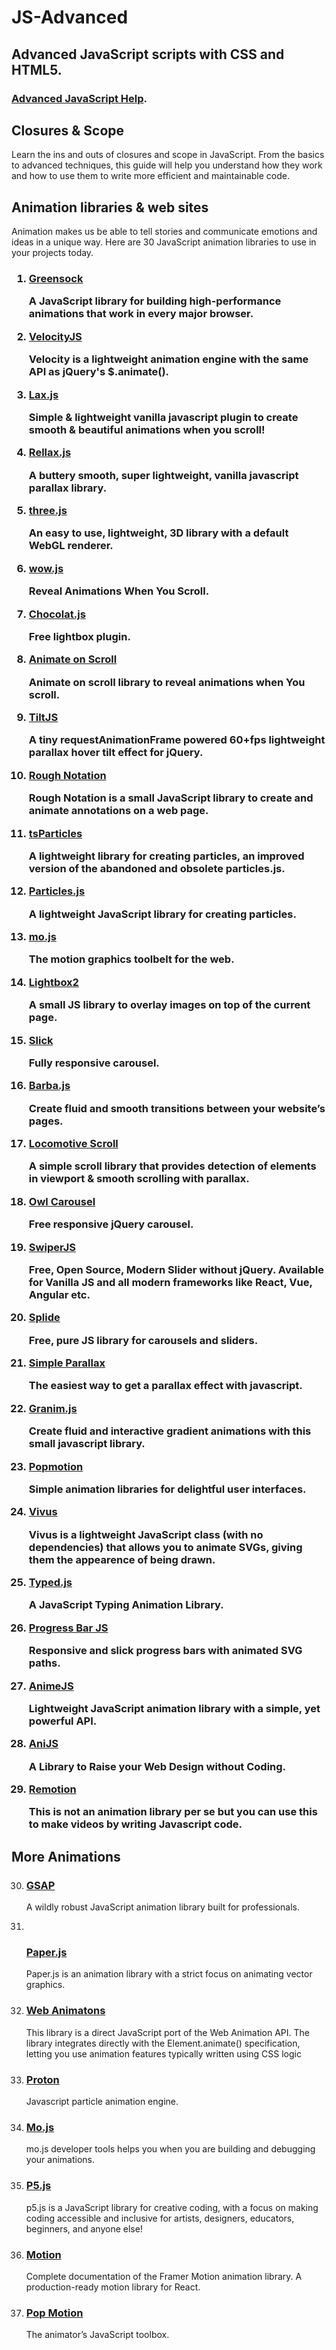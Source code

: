 <h1 id="title">JS-Advanced</h1>

<h2>Advanced JavaScript scripts with CSS and HTML5.</h2>

<h3><a href="https://www.javascripthelp.org/learn/advanced/" target="_blank" rel="noopenner noreferrer">Advanced JavaScript Help</a>.</h3>

<h2>Closures &amp; Scope</h2>
<p>Learn the ins and outs of closures and scope in JavaScript. From the basics to advanced techniques, this guide will 
help you understand how they work and how to use them to write more efficient and maintainable code.</p>

<h2>Animation libraries & web sites</h2>

<p>Animation makes us be able to tell stories and communicate emotions and ideas in a unique way. Here are 30 JavaScript animation libraries to use in your projects today.</p>

<h3>
<ol>
  <li><a href="https://greensock.com/">Greensock</a><br>
    <p>A JavaScript library for building high-performance animations that work in every major browser.</p></li>
  <li><a href="http://velocityjs.org/">VelocityJS</a><br>
    <p>Velocity is a lightweight animation engine with the same API as jQuery's $.animate().</p></li>
  <li><a href="https://github.com/alexfoxy/laxxx">Lax.js</a><br>
    <p>Simple & lightweight vanilla javascript plugin to create smooth & beautiful animations when you scroll!</p></li>
  <li><a href="https://github.com/dixonandmoe/rellax">Rellax.js</a><br>
    <p>A buttery smooth, super lightweight, vanilla javascript parallax library.</li>
  <li><a href="https://github.com/mrdoob/three.js/">three.js</a><br>
    <p>An easy to use, lightweight, 3D library with a default WebGL renderer.</p></li>
  <li><a href="https://wowjs.uk/">wow.js</a><br>
    <p>Reveal Animations When You Scroll.</p></li>
  <li><a href="http://chocolat.insipi.de/">Chocolat.js</a><br>
    <p>Free lightbox plugin.</p></li>
  <li><a href="https://michalsnik.github.io/aos/">Animate on Scroll</a><br>
    <p>Animate on scroll library to reveal animations when You scroll.</p></li>
  <li><a href="https://gijsroge.github.io/tilt.js/">TiltJS</a><br>
    <p>A tiny requestAnimationFrame powered 60+fps lightweight parallax hover tilt effect for jQuery.</p></li>
  <li><a href="https://roughnotation.com/">Rough Notation</a><br>
    <p>Rough Notation is a small JavaScript library to create and animate annotations on a web page.</p></li>
  <li><a href="https://particles.matteobruni.it/">tsParticles</a><br>
    <p>A lightweight library for creating particles, an improved version of the abandoned and obsolete particles.js.</p></li>
  <li><a href="https://vincentgarreau.com/particles.js/">Particles.js</a><br>
    <p>A lightweight JavaScript library for creating particles.</p></li>
  <li><a href="https://mojs.github.io/">mo.js</a><br>
    <p>The motion graphics toolbelt for the web.</p></li>
  <li><a href="https://lokeshdhakar.com/projects/lightbox2/">Lightbox2</a><br>
    <p>A small JS library to overlay images on top of the current page.</p></li>
  <li><a href="https://kenwheeler.github.io/slick/">Slick</a><br>
    <p>Fully responsive carousel.</p></li>
  <li><a href="https://barba.js.org/">Barba.js</a><br>
    <p>Create fluid and smooth transitions between your website’s pages.</p></li>
  <li><a href="https://locomotivemtl.github.io/locomotive-scroll/">Locomotive Scroll</a><br>
    <p>A simple scroll library that provides detection of elements in viewport & smooth scrolling with parallax.</p></li>
  <li><a href="https://owlcarousel2.github.io/OwlCarousel2/">Owl Carousel</a><br>
    <p>Free responsive jQuery carousel.</p></li>
  <li><a href="https://swiperjs.com/">SwiperJS</a><br>
    <p>Free, Open Source, Modern Slider without jQuery. Available for Vanilla JS and all modern frameworks like React, Vue, Angular etc.</p></li>
  <li><a href="https://splidejs.com/">Splide</a><br>
    <p>Free, pure JS library for carousels and sliders.</p></li>
  <li><a href="https://simpleparallax.com/">Simple Parallax</a><br>
    <p>The easiest way to get a parallax effect with javascript.</p></li>
  <li><a href="https://sarcadass.github.io/granim.js/index.html">Granim.js</a><br>
    <p>Create fluid and interactive gradient animations with this small javascript library.</p></li>
  <li><a href="https://popmotion.io/">Popmotion</a><br>
    <p>Simple animation libraries for delightful user interfaces.</p></li>
  <li><a href="https://maxwellito.github.io/vivus/">Vivus</a><br>
    <p>Vivus is a lightweight JavaScript class (with no dependencies) that allows you to animate SVGs, giving them the appearence of being drawn.</p></li>
  <li><a href="https://mattboldt.com/demos/typed-js/">Typed.js</a><br>
    <p>A JavaScript Typing Animation Library.</p></li>
  <li><a href="https://kimmobrunfeldt.github.io/progressbar.js/">Progress Bar JS</a><br>
    <p>Responsive and slick progress bars with animated SVG paths.</p></li>
  <li><a href="https://animejs.com/">AnimeJS</a><br>
    <p>Lightweight JavaScript animation library with a simple, yet powerful API.</p></li>
  <li><a href="https://anijs.github.io/">AniJS</a><br>
    <p>A Library to Raise your Web Design without Coding.</p></li>
  <li><a href="https://www.remotion.dev/">Remotion</a><br>
    <p>This is not an animation library per se but you can use this to make videos by writing Javascript code.</p></li>
</ol>
</h3>

<h2>More Animations</h2>

<ol start="30">
  <li><h3><a href="https://gsap.com/">GSAP</a><br></h3>
    <p>A wildly robust JavaScript animation library built for professionals.</p></li>
  <li></li><h3><a href="http://paperjs.org/">Paper.js</a><br></h3>
    <p>Paper.js is an animation library with a strict focus on animating vector graphics.</p></li>
  <li><h3><a href="https://web-animations.github.io/web-animations-demos/">Web Animatons</a><br></h3>
    <p>This library is a direct JavaScript port of the Web Animation API. The library integrates directly with 
    the Element.animate() specification, letting you use animation features typically written using CSS logic</p></li>
  <li><h3><a href="https://drawcall.github.io/Proton/">Proton</a><br></h3>
    <p>Javascript particle animation engine.</p></li>
  <li><h3><a href="https://mojs.github.io/">Mo.js</a><br></h3>
    <p>mo.js developer tools helps you when you are building and debugging your animations.</p></li>
  <li><h3><a href="https://p5js.org/">P5.js</a><br></h3>
    <p>p5.js is a JavaScript library for creative coding, with a focus on making coding accessible and 
      inclusive for artists, designers, educators, beginners, and anyone else! </p></li>
  <li><h3><a href="https://www.framer.com/motion/">Motion</a><br></h3>
    <p>Complete documentation of the Framer Motion animation library. A production-ready motion library for React.</p></li>
  <li><h3><a href="https://popmotion.io/">Pop Motion</a><br></h3>
    <p>The animator’s JavaScript toolbox.</p></li>
</ol>

